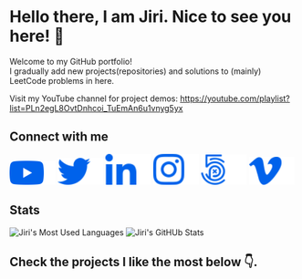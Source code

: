 # Hello there, I am Jiri. Nice to see you here! 👋
Welcome to my GitHub portfolio!<br />
I gradually add new projects(repositories) and solutions to (mainly) LeetCode problems in here.

Visit my YouTube channel for project demos:
https://youtube.com/playlist?list=PLn2egL8OvtDnhcoi_TuEmAn6u1vnyg5yx

## Connect with me

<a href="https://www.youtube.com/channel/UCFOVnO-D9CeAm3GJqP5m6qg"><img src="static/img/youtube.png" alt="YouTube" style="max-width:100%;" width="80px" /></a>
<a href="https://twitter.com/jiriVFX"><img src="static/img/twitter.png" alt="Twitter" style="max-width:100%;" width="80px" /></a>
<a href="https://www.linkedin.com/in/jiri-novy-vfx/"><img src="static/img/linkedin.png" alt="LinkedIn" style="max-width:100%;" width="80px" /></a>
<a href="https://www.instagram.com/jirivfx/"><img src="static/img/instagram.png" alt="Instagram" style="max-width:100%;" width="80px" /></a>
<a href="https://500px.com/jirivfx"><img src="static/img/500px.png" alt="500px" style="max-width:100%;" width="80px" /></a>
<a href="https://vimeo.com/jiriVFX"><img src="static/img/vimeo.png" alt="Vimeo" style="max-width:100%;" width="80px" /></a>

## Stats
<img src="https://github-readme-stats.vercel.app/api/top-langs/?username=jirivfx&hide_border=true&theme=tokyonight&bg_color=0062eb&text_color=f8f9fa&title_color=f8f9fa&icon_color=f8f9fa" alt="Jiri's Most Used Languages">
<img src="https://github-readme-stats.vercel.app/api?username=jirivfx&show_icons=true&hide_border=true&count_private=true&theme=tokyonight&bg_color=0062eb&text_color=f8f9fa&title_color=f8f9fa&icon_color=f8f9fa" alt="Jiri's GitHUb Stats" />

## Check the projects I like the most below 👇.

<!--
**jiriVFX/jiriVFX** is a ✨ _special_ ✨ repository because its `README.md` (this file) appears on your GitHub profile.

Here are some ideas to get you started:

- 🔭 I’m currently working on ...
- 🌱 I’m currently learning ...
- 👯 I’m looking to collaborate on ...
- 🤔 I’m looking for help with ...
- 💬 Ask me about ...
- 📫 How to reach me: ...
- 😄 Pronouns: ...
- ⚡ Fun fact: ...
-->